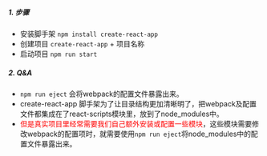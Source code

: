 ##### 1. 步骤

- 安装脚手架 `npm install create-react-app`
- 创建项目 `create-react-app` + 项目名称
- 启动项目 `npm run start`

##### 2. Q&A
- `npm run eject` 会将webpack的配置文件暴露出来。
- create-react-app 脚手架为了让目录结构更加清晰明了，把webpack及配置文件都集成在了react-scripts模块里，放到了node_modules中。
- <span style="color:red;">但是真实项目里经常需要我们自己额外安装或配置一些模块</span>，这些模块需要修改webpack的配置项时，就需要使用`npm run eject`将node_modules中的配置文件暴露出来。

